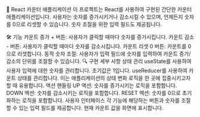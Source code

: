 🚀 React 카운터 애플리케이션 
이 프로젝트는 React를 사용하여 구현된 간단한 카운터 애플리케이션입니다. 사용자는 숫자를 증가시키거나 감소시킬 수 있으며, 언제든지 숫자를 0으로 리셋할 수 있습니다. 숫자 조절을 위한 입력 필드도 제공됩니다.

🛠️ 기능 
카운트 증가 + 버튼: 사용자가 클릭할 때마다 숫자를 증가시킵니다.
카운트 감소 - 버튼: 사용자가 클릭할 때마다 숫자를 감소시킵니다.
카운트 리셋 0 버튼: 카운트를 0으로 리셋합니다.
동적 숫자 조절: 사용자가 입력 필드에 숫자를 입력하여 카운트 증가/감소의 단위를 조절할 수 있습니다.
🔍 구현 세부 사항 
상태 관리
useState를 사용하여 사용자 입력에 대한 숫자를 관리합니다. 초기값은 1입니다.
useReducer를 사용하여 카운트 상태를 관리합니다. 이는 애플리케이션의 상태 변화 로직을 한 곳에 집중시키고자 할 때 유용합니다.
액션 핸들링
UP 액션: 숫자를 증가시키는 로직을 포함합니다.
DOWN 액션: 숫자를 감소시키는 로직을 포함합니다.
RESET 액션: 숫자를 0으로 초기화하는 로직을 포함합니다.
사용자 인터페이스
각 기능에 해당하는 버튼과 숫자를 조절할 수 있는 입력 필드를 제공합니다.
현재 카운트 값을 화면에 표시합니다.
